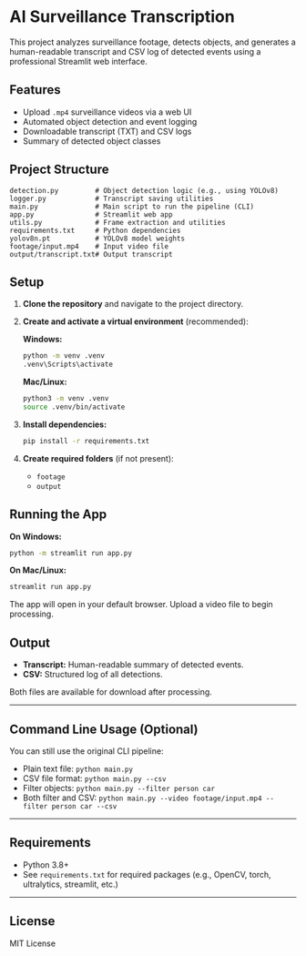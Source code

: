# AI Surveillance Transcription

This project analyzes surveillance footage, detects objects, and generates a human-readable transcript and CSV log of detected events using a professional Streamlit web interface.

## Features

- Upload `.mp4` surveillance videos via a web UI
- Automated object detection and event logging
- Downloadable transcript (TXT) and CSV logs
- Summary of detected object classes

## Project Structure

```
detection.py         # Object detection logic (e.g., using YOLOv8)
logger.py            # Transcript saving utilities
main.py              # Main script to run the pipeline (CLI)
app.py               # Streamlit web app
utils.py             # Frame extraction and utilities
requirements.txt     # Python dependencies
yolov8n.pt           # YOLOv8 model weights
footage/input.mp4    # Input video file
output/transcript.txt# Output transcript
```

## Setup

1. **Clone the repository** and navigate to the project directory.

2. **Create and activate a virtual environment** (recommended):

   **Windows:**

   ```bash
   python -m venv .venv
   .venv\Scripts\activate
   ```

   **Mac/Linux:**

   ```bash
   python3 -m venv .venv
   source .venv/bin/activate
   ```

3. **Install dependencies:**

   ```bash
   pip install -r requirements.txt
   ```

4. **Create required folders** (if not present):
   - `footage`
   - `output`

## Running the App

**On Windows:**

```bash
python -m streamlit run app.py
```

**On Mac/Linux:**

```bash
streamlit run app.py
```

The app will open in your default browser. Upload a video file to begin processing.

## Output

- **Transcript:** Human-readable summary of detected events.
- **CSV:** Structured log of all detections.

Both files are available for download after processing.

---

## Command Line Usage (Optional)

You can still use the original CLI pipeline:

- Plain text file: `python main.py`
- CSV file format: `python main.py --csv`
- Filter objects: `python main.py --filter person car`
- Both filter and CSV: `python main.py --video footage/input.mp4 --filter person car --csv`

---

## Requirements

- Python 3.8+
- See `requirements.txt` for required packages (e.g., OpenCV, torch, ultralytics, streamlit, etc.)

---

## License

MIT License
